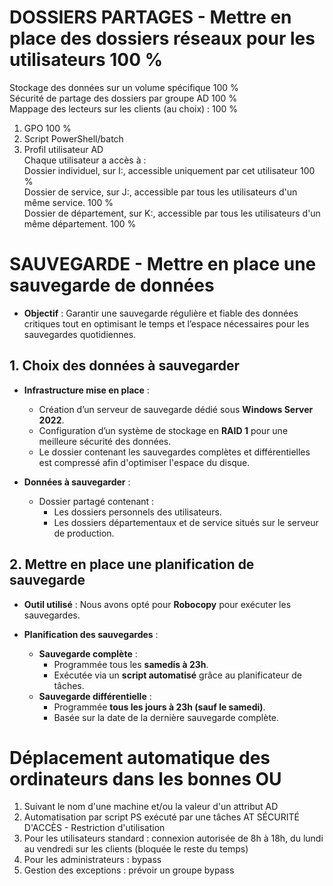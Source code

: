 # DOSSIERS PARTAGES - Mettre en place des dossiers réseaux pour les utilisateurs	100 %
Stockage des données sur un volume spécifique	100 %	
Sécurité de partage des dossiers par groupe AD	100 %	
Mappage des lecteurs sur les clients (au choix) :	100 %	
1. GPO	100 %	
2. Script PowerShell/batch		
3. Profil utilisateur AD		
Chaque utilisateur a accès à :		
Dossier individuel, sur I:, accessible uniquement par cet utilisateur	100 %	
Dossier de service, sur J:, accessible par tous les utilisateurs d'un même service.	100 %	
Dossier de département, sur K:, accessible par tous les utilisateurs d'un même département.	100 %	
# SAUVEGARDE - Mettre en place une sauvegarde de données
- **Objectif** : Garantir une sauvegarde régulière et fiable des données critiques tout en optimisant le temps et l’espace nécessaires pour les sauvegardes quotidiennes.

## 1. Choix des données à sauvegarder
- **Infrastructure mise en place** :
  - Création d’un serveur de sauvegarde dédié sous **Windows Server 2022**.
  - Configuration d’un système de stockage en **RAID 1** pour une meilleure sécurité des données.
  - Le dossier contenant les sauvegardes complètes et différentielles est compressé afin d'optimiser l'espace du disque.

- **Données à sauvegarder** :
  - Dossier partagé contenant :
    - Les dossiers personnels des utilisateurs.
    - Les dossiers départementaux et de service situés sur le serveur de production.

## 2. Mettre en place une planification de sauvegarde
- **Outil utilisé** : Nous avons opté pour **Robocopy** pour exécuter les sauvegardes.

- **Planification des sauvegardes** :
  - **Sauvegarde complète** :
    - Programmée tous les **samedis à 23h**.
    - Exécutée via un **script automatisé** grâce au planificateur de tâches.
  - **Sauvegarde différentielle** :
    - Programmée **tous les jours à 23h (sauf le samedi)**.
    - Basée sur la date de la dernière sauvegarde complète.

# Déplacement automatique des ordinateurs dans les bonnes OU
1. Suivant le nom d'une machine et/ou la valeur d'un attribut AD
2. Automatisation par script PS exécuté par une tâches AT
SÉCURITÉ D'ACCÈS - Restriction d'utilisation
1. Pour les utilisateurs standard : connexion autorisée de 8h à 18h, du lundi au vendredi sur les clients (bloquée le reste du temps)
2. Pour les administrateurs : bypass
3. Gestion des exceptions : prévoir un groupe bypass
